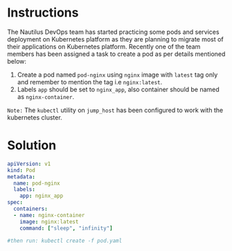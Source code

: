 # Instructions

The Nautilus DevOps team has started practicing some pods and services deployment on Kubernetes platform as they are planning to migrate most of their applications on Kubernetes platform. Recently one of the team members has been assigned a task to create a pod as per details mentioned below:

1. Create a pod named `pod-nginx` using `nginx` image with `latest` tag only and remember to mention the tag i.e `nginx:latest`.
2. Labels `app` should be set to `nginx_app`, also container should be named as `nginx-container`.

`Note:` The `kubectl` utility on `jump_host` has been configured to work with the kubernetes cluster.

# Solution 

```YAML
apiVersion: v1
kind: Pod
metadata:
  name: pod-nginx
  labels:
    app: nginx_app
spec:
  containers:
  - name: nginx-container
    image: nginx:latest
    command: ["sleep", "infinity"]

#then run: kubectl create -f pod.yaml
```
